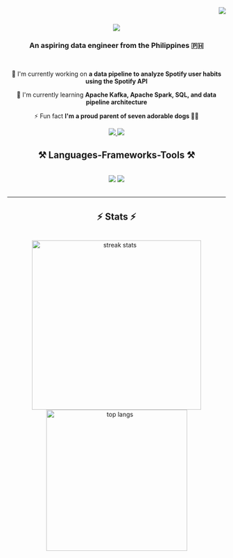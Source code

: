 <img align="right" src="https://visitor-badge.laobi.icu/badge?page_id=axsulit.axsulit" />

<h1 align="center">
    <img src="https://readme-typing-svg.herokuapp.com/?font=Righteous&size=35&center=true&vCenter=true&width=500&height=70&duration=4000&lines=Hi+There!+👋;+I'm+Anne+Sulit!;" />
</h1>

<h3 align="center">An aspiring data engineer from the Philippines 🇵🇭</h3>

<br/>

<div align="center">
 
🔭 I'm currently working on **a data pipeline to analyze Spotify user habits using the Spotify API**

🌱 I'm currently learning **Apache Kafka, Apache Spark, SQL, and data pipeline architecture**

⚡ Fun fact **I'm a proud parent of seven adorable dogs 🐶🐾**

 </div>

<div align="center"> 
  <a href="mailto:annegabriellesulit@gmail.com">
    <img src="https://img.shields.io/badge/Gmail-333333?style=for-the-badge&logo=gmail&logoColor=red" />
  </a>
  <a href="https://linkedin.com/in/annesulit" target="_blank">
    <img src="https://img.shields.io/badge/LinkedIn-0077B5?style=for-the-badge&logo=linkedin&logoColor=white" target="_blank" />
  </a>
</div>

<h2 align="center">⚒️ Languages-Frameworks-Tools ⚒️</h2>
<br/>
<div align="center">
    <img src="https://skillicons.dev/icons?i=python,java,c,cpp,mysql,html,css,javascript,nextjs,flask,mongodb,firebase" />
    <img src="https://skillicons.dev/icons?i=github,vscode,git,figma" /><br>
</div>

<br/>
<hr/>

<h2 align="center">⚡ Stats ⚡</h2>
<br>
<div align=center>
  <img width=390 src="https://streak-stats.demolab.com?user=axsulit&theme=transparent&hide_border=true&border_radius=5.5&card_width=500" alt="streak stats"/>
  <br>
  <img width=325 align="center" src="https://github-readme-stats.vercel.app/api/top-langs/?username=axsulit&layout=compact&theme=transparent" alt="top langs" />
</div>

<br/><br/>

<!--
**axsulit/axsulit** is a ✨ _special_ ✨ repository because its `README.md` (this file) appears on your GitHub profile.

Here are some ideas to get you started:

- 🔭 I’m currently working on ...
- 🌱 I’m currently learning ...
- 👯 I’m looking to collaborate on ...
- 🤔 I’m looking for help with ...
- 💬 Ask me about ...
- 📫 How to reach me: ...
- 😄 Pronouns: ...
- ⚡ Fun fact: ...
  -->
